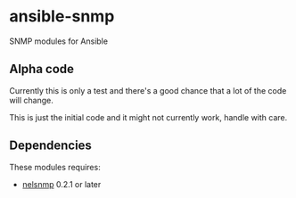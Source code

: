 # ansible-snmp
SNMP modules for Ansible

## Alpha code

Currently this is only a test and there's a good chance that a lot of the code will change.

This is just the initial code and it might not currently work, handle with care.

## Dependencies

These modules requires:

* [nelsnmp](https://github.com/networklore/nelsnmp) 0.2.1 or later
